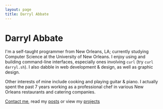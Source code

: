 ```yaml
---
layout: page
title: Darryl Abbate
---
```


# Darryl Abbate

I'm a self-taught programmer from New Orleans, LA; currently studying Computer Science at the University of New Orleans. I enjoy using and building command-line interfaces, especially ones involving `curl` (try `curl darryl.sh`). I also dabble in web development & design, as well as graphic design.

Other interests of mine include cooking and playing guitar & piano. I actually spent the past 7 years working as a professional chef in various New Orleans restaurants and catering companies.

[Contact me](https://darryl.sh/contact), read my [posts](https://darryl.sh/posts) or view my [projects](https://darryl.sh/projects)
